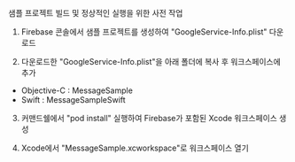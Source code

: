 샘플 프로젝트 빌드 및 정상적인 실행을 위한 사전 작업

1. Firebase 콘솔에서 샘플 프로젝트를 생성하여 "GoogleService-Info.plist" 다운로드

2. 다운로드한 "GoogleService-Info.plist"을 아래 폴더에 복사 후 워크스페이스에 추가  
- Objective-C : MessageSample  
- Swift : MessageSampleSwift

3. 커맨드쉘에서 "pod install" 실행하여 Firebase가 포함된 Xcode 워크스페이스 생성

4. Xcode에서 "MessageSample.xcworkspace"로 워크스페이스 열기
